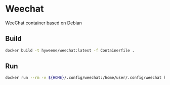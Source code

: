# Weechat

WeeChat container based on Debian

## Build

```bash
docker build -t hyweene/weechat:latest -f Containerfile .
```

## Run

```bash
docker run --rm -v ${HOME}/.config/weechat:/home/user/.config/weechat hyweene/weechat:latest
```